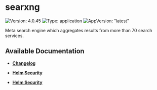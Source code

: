 # searxng

![Version: 4.0.45](https://img.shields.io/badge/Version-4.0.45-informational?style=flat-square) ![Type: application](https://img.shields.io/badge/Type-application-informational?style=flat-square) ![AppVersion: "latest"](https://img.shields.io/badge/AppVersion-"latest"-informational?style=flat-square)

Meta search engine which aggregates results from more than 70 search services.

## Available Documentation

- [**Changelog**](CHANGELOG)

- [**Helm Security**](container-security)

- [**Helm Security**](helm-security)

